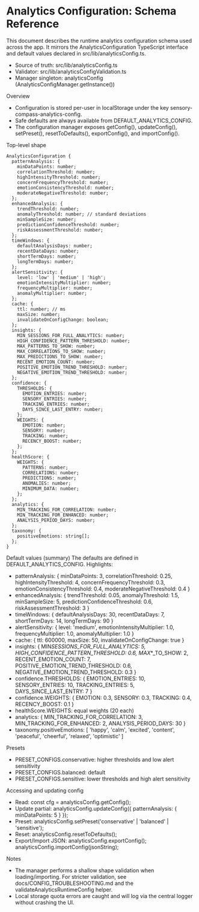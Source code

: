 # Analytics Configuration: Schema Reference

This document describes the runtime analytics configuration schema used across the app. It mirrors
the AnalyticsConfiguration TypeScript interface and default values declared in
src/lib/analyticsConfig.ts.

- Source of truth: src/lib/analyticsConfig.ts
- Validator: src/lib/analyticsConfigValidation.ts
- Manager singleton: analyticsConfig (AnalyticsConfigManager.getInstance())

Overview

- Configuration is stored per-user in localStorage under the key sensory-compass-analytics-config.
- Safe defaults are always available from DEFAULT_ANALYTICS_CONFIG.
- The configuration manager exposes getConfig(), updateConfig(), setPreset(), resetToDefaults(),
  exportConfig(), and importConfig().

Top-level shape

```
AnalyticsConfiguration {
  patternAnalysis: {
    minDataPoints: number;
    correlationThreshold: number;
    highIntensityThreshold: number;
    concernFrequencyThreshold: number;
    emotionConsistencyThreshold: number;
    moderateNegativeThreshold: number;
  };
  enhancedAnalysis: {
    trendThreshold: number;
    anomalyThreshold: number; // standard deviations
    minSampleSize: number;
    predictionConfidenceThreshold: number;
    riskAssessmentThreshold: number;
  };
  timeWindows: {
    defaultAnalysisDays: number;
    recentDataDays: number;
    shortTermDays: number;
    longTermDays: number;
  };
  alertSensitivity: {
    level: 'low' | 'medium' | 'high';
    emotionIntensityMultiplier: number;
    frequencyMultiplier: number;
    anomalyMultiplier: number;
  };
  cache: {
    ttl: number; // ms
    maxSize: number;
    invalidateOnConfigChange: boolean;
  };
  insights: {
    MIN_SESSIONS_FOR_FULL_ANALYTICS: number;
    HIGH_CONFIDENCE_PATTERN_THRESHOLD: number;
    MAX_PATTERNS_TO_SHOW: number;
    MAX_CORRELATIONS_TO_SHOW: number;
    MAX_PREDICTIONS_TO_SHOW: number;
    RECENT_EMOTION_COUNT: number;
    POSITIVE_EMOTION_TREND_THRESHOLD: number;
    NEGATIVE_EMOTION_TREND_THRESHOLD: number;
  };
  confidence: {
    THRESHOLDS: {
      EMOTION_ENTRIES: number;
      SENSORY_ENTRIES: number;
      TRACKING_ENTRIES: number;
      DAYS_SINCE_LAST_ENTRY: number;
    };
    WEIGHTS: {
      EMOTION: number;
      SENSORY: number;
      TRACKING: number;
      RECENCY_BOOST: number;
    };
  };
  healthScore: {
    WEIGHTS: {
      PATTERNS: number;
      CORRELATIONS: number;
      PREDICTIONS: number;
      ANOMALIES: number;
      MINIMUM_DATA: number;
    };
  };
  analytics: {
    MIN_TRACKING_FOR_CORRELATION: number;
    MIN_TRACKING_FOR_ENHANCED: number;
    ANALYSIS_PERIOD_DAYS: number;
  };
  taxonomy: {
    positiveEmotions: string[];
  };
}
```

Default values (summary) The defaults are defined in DEFAULT_ANALYTICS_CONFIG. Highlights:

- patternAnalysis: { minDataPoints: 3, correlationThreshold: 0.25, highIntensityThreshold: 4,
  concernFrequencyThreshold: 0.3, emotionConsistencyThreshold: 0.4, moderateNegativeThreshold: 0.4 }
- enhancedAnalysis: { trendThreshold: 0.05, anomalyThreshold: 1.5, minSampleSize: 5,
  predictionConfidenceThreshold: 0.6, riskAssessmentThreshold: 3 }
- timeWindows: { defaultAnalysisDays: 30, recentDataDays: 7, shortTermDays: 14, longTermDays: 90 }
- alertSensitivity: { level: 'medium', emotionIntensityMultiplier: 1.0, frequencyMultiplier: 1.0,
  anomalyMultiplier: 1.0 }
- cache: { ttl: 600000, maxSize: 50, invalidateOnConfigChange: true }
- insights: { MIN*SESSIONS_FOR_FULL_ANALYTICS: 5, HIGH_CONFIDENCE_PATTERN_THRESHOLD: 0.6,
  MAX*\*\_TO_SHOW: 2, RECENT_EMOTION_COUNT: 7, POSITIVE_EMOTION_TREND_THRESHOLD: 0.6,
  NEGATIVE_EMOTION_TREND_THRESHOLD: 0.3 }
- confidence.THRESHOLDS: { EMOTION_ENTRIES: 10, SENSORY_ENTRIES: 10, TRACKING_ENTRIES: 5,
  DAYS_SINCE_LAST_ENTRY: 7 }
- confidence.WEIGHTS: { EMOTION: 0.3, SENSORY: 0.3, TRACKING: 0.4, RECENCY_BOOST: 0.1 }
- healthScore.WEIGHTS: equal weights (20 each)
- analytics: { MIN_TRACKING_FOR_CORRELATION: 3, MIN_TRACKING_FOR_ENHANCED: 2, ANALYSIS_PERIOD_DAYS:
  30 }
- taxonomy.positiveEmotions: [ 'happy', 'calm', 'excited', 'content', 'peaceful', 'cheerful',
  'relaxed', 'optimistic' ]

Presets

- PRESET_CONFIGS.conservative: higher thresholds and low alert sensitivity
- PRESET_CONFIGS.balanced: default
- PRESET_CONFIGS.sensitive: lower thresholds and high alert sensitivity

Accessing and updating config

- Read: const cfg = analyticsConfig.getConfig();
- Update partial: analyticsConfig.updateConfig({ patternAnalysis: { minDataPoints: 5 } });
- Preset: analyticsConfig.setPreset('conservative' | 'balanced' | 'sensitive');
- Reset: analyticsConfig.resetToDefaults();
- Export/Import JSON: analyticsConfig.exportConfig(); analyticsConfig.importConfig(jsonString);

Notes

- The manager performs a shallow shape validation when loading/importing. For stricter validation,
  see docs/CONFIG_TROUBLESHOOTING.md and the validateAnalyticsRuntimeConfig helper.
- Local storage quota errors are caught and will log via the central logger without crashing the UI.
